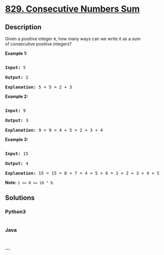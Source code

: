 # [829. Consecutive Numbers Sum](https://leetcode.com/problems/consecutive-numbers-sum)

## Description
<p>Given a positive integer&nbsp;<code>N</code>, how many ways can we write it as a sum of&nbsp;consecutive positive integers?</p>



<p><strong>Example 1:</strong></p>



<pre>

<strong>Input: </strong>5

<strong>Output: </strong>2

<strong>Explanation: </strong>5 = 5 = 2 + 3</pre>



<p><strong>Example 2:</strong></p>



<pre>

<strong>Input: </strong>9

<strong>Output: </strong>3

<strong>Explanation: </strong>9 = 9 = 4 + 5 = 2 + 3 + 4</pre>



<p><strong>Example 3:</strong></p>



<pre>

<strong>Input: </strong>15

<strong>Output: </strong>4

<strong>Explanation: </strong>15 = 15 = 8 + 7 = 4 + 5 + 6 = 1 + 2 + 3 + 4 + 5</pre>



<p><strong>Note:</strong>&nbsp;<code>1 &lt;= N &lt;= 10 ^ 9</code>.</p>




## Solutions


<!-- tabs:start -->

### **Python3**

```python

```

### **Java**

```java

```

### **...**
```

```

<!-- tabs:end -->
